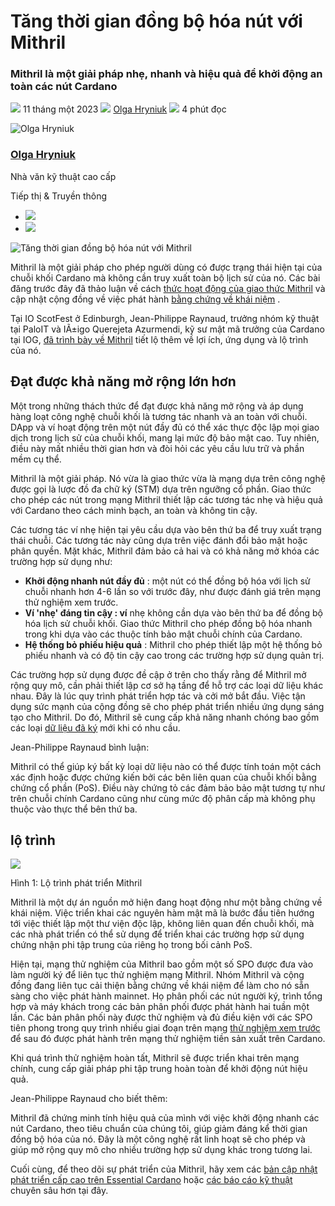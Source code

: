 # Tăng thời gian đồng bộ hóa nút với Mithril

### **Mithril là một giải pháp nhẹ, nhanh và hiệu quả để khởi động an toàn các nút Cardano**

![](img/2023-01-11-advancing-node-syncing-time-with-mithril.002.png) 11 tháng một 2023 ![](img/2023-01-11-advancing-node-syncing-time-with-mithril.003.png) [Olga Hryniuk](/en/blog/authors/olga-hryniuk/page-1/) ![](img/2023-01-11-advancing-node-syncing-time-with-mithril.004.png) 4 phút đọc

![Olga Hryniuk](img/2023-01-11-advancing-node-syncing-time-with-mithril.005.png)[](/en/blog/authors/olga-hryniuk/page-1/)

### [**Olga Hryniuk**](/en/blog/authors/olga-hryniuk/page-1/)

Nhà văn kỹ thuật cao cấp

Tiếp thị &amp; Truyền thông

- ![](img/2023-01-11-advancing-node-syncing-time-with-mithril.006.png)[](https://www.linkedin.com/in/olga-hryniuk-1094a3160/ "LinkedIn")
- ![](img/2023-01-11-advancing-node-syncing-time-with-mithril.007.png)[](https://github.com/olgahryniuk "GitHub")

![Tăng thời gian đồng bộ hóa nút với Mithril](img/2023-01-11-advancing-node-syncing-time-with-mithril.008.png)

Mithril là một giải pháp cho phép người dùng có được trạng thái hiện tại của chuỗi khối Cardano mà không cần truy xuất toàn bộ lịch sử của nó. Các bài đăng trước đây đã thảo luận về cách [thức hoạt động của giao thức Mithril](https://iohk.io/en/blog/posts/2021/10/29/mithril-a-stronger-and-lighter-blockchain-for-better-efficiency/) và cập nhật cộng đồng về việc phát hành [bằng chứng về khái niệm](https://iohk.io/en/blog/posts/2022/08/29/mithril-proof-of-concept-is-now-open-source/) .

Tại IO ScotFest ở Edinburgh, Jean-Philippe Raynaud, trưởng nhóm kỹ thuật tại PaloIT và IÃ±igo Querejeta Azurmendi, kỹ sư mật mã trưởng của Cardano tại IOG, [đã trình bày về Mithril](https://www.youtube.com/watch?v=VyxsqwNWZt4) tiết lộ thêm về lợi ích, ứng dụng và lộ trình của nó.

## **Đạt được khả năng mở rộng lớn hơn**

Một trong những thách thức để đạt được khả năng mở rộng và áp dụng hàng loạt công nghệ chuỗi khối là tương tác nhanh và an toàn với chuỗi. DApp và ví hoạt động trên một nút đầy đủ có thể xác thực độc lập mọi giao dịch trong lịch sử của chuỗi khối, mang lại mức độ bảo mật cao. Tuy nhiên, điều này mất nhiều thời gian hơn và đòi hỏi các yêu cầu lưu trữ và phần mềm cụ thể.

Mithril là một giải pháp. Nó vừa là giao thức vừa là mạng dựa trên công nghệ được gọi là lược đồ đa chữ ký (STM) dựa trên ngưỡng cổ phần. Giao thức cho phép các nút trong mạng Mithril thiết lập các tương tác nhẹ và hiệu quả với Cardano theo cách minh bạch, an toàn và không tin cậy.

Các tương tác ví nhẹ hiện tại yêu cầu dựa vào bên thứ ba để truy xuất trạng thái chuỗi. Các tương tác này cũng dựa trên việc đánh đổi bảo mật hoặc phân quyền. Mặt khác, Mithril đảm bảo cả hai và có khả năng mở khóa các trường hợp sử dụng như:

- **Khởi động nhanh nút đầy đủ** : một nút có thể đồng bộ hóa với lịch sử chuỗi nhanh hơn 4-6 lần so với trước đây, như được đánh giá trên mạng thử nghiệm xem trước.
- **Ví 'nhẹ' đáng tin cậy : ví** nhẹ không cần dựa vào bên thứ ba để đồng bộ hóa lịch sử chuỗi khối. Giao thức Mithril cho phép đồng bộ hóa nhanh trong khi dựa vào các thuộc tính bảo mật chuỗi chính của Cardano.
- **Hệ thống bỏ phiếu hiệu quả** : Mithril cho phép thiết lập một hệ thống bỏ phiếu nhanh và có độ tin cậy cao trong các trường hợp sử dụng quản trị.

Các trường hợp sử dụng được đề cập ở trên cho thấy rằng để Mithril mở rộng quy mô, cần phải thiết lập cơ sở hạ tầng để hỗ trợ các loại dữ liệu khác nhau. Đây là lúc quy trình phát triển hợp tác và cởi mở bắt đầu. Việc tận dụng sức mạnh của cộng đồng sẽ cho phép phát triển nhiều ứng dụng sáng tạo cho Mithril. Do đó, Mithril sẽ cung cấp khả năng nhanh chóng bao gồm các loại [dữ liệu đã ký](https://iohk.io/en/blog/posts/2022/08/29/mithril-proof-of-concept-is-now-open-source/) mới khi có nhu cầu.

Jean-Philippe Raynaud bình luận:

Mithril có thể giúp ký bất kỳ loại dữ liệu nào có thể được tính toán một cách xác định hoặc được chứng kiến bởi các bên liên quan của chuỗi khối bằng chứng cổ phần (PoS). Điều này chứng tỏ các đảm bảo bảo mật tương tự như trên chuỗi chính Cardano cũng như cùng mức độ phân cấp mà không phụ thuộc vào thực thể bên thứ ba.

## **lộ trình**

![](img/2023-01-11-advancing-node-syncing-time-with-mithril.009.jpeg)

Hình 1: Lộ trình phát triển Mithril

Mithril là một dự án nguồn mở hiện đang hoạt động như một bằng chứng về khái niệm. Việc triển khai các nguyên hàm mật mã là bước đầu tiên hướng tới việc thiết lập một thư viện độc lập, không liên quan đến chuỗi khối, mà các nhà phát triển có thể sử dụng để triển khai các trường hợp sử dụng chứng nhận phi tập trung của riêng họ trong bối cảnh PoS.

Hiện tại, mạng thử nghiệm của Mithril bao gồm một số SPO được đưa vào làm người ký để liên tục thử nghiệm mạng Mithril. Nhóm Mithril và cộng đồng đang liên tục cải thiện bằng chứng về khái niệm để làm cho nó sẵn sàng cho việc phát hành mainnet. Họ phân phối các nút người ký, trình tổng hợp và máy khách trong các bản phân phối được phát hành hai tuần một lần. Các bản phân phối này được thử nghiệm và đủ điều kiện với các SPO tiên phong trong quy trình nhiều giai đoạn trên mạng [thử nghiệm xem trước](https://docs.cardano.org/cardano-testnet/getting-started/#environments) để sau đó được phát hành trên mạng thử nghiệm tiền sản xuất trên Cardano.

Khi quá trình thử nghiệm hoàn tất, Mithril sẽ được triển khai trên mạng chính, cung cấp giải pháp phi tập trung hoàn toàn để khởi động nút hiệu quả.

Jean-Philippe Raynaud cho biết thêm:

Mithril đã chứng minh tính hiệu quả của mình với việc khởi động nhanh các nút Cardano, theo tiêu chuẩn của chúng tôi, giúp giảm đáng kể thời gian đồng bộ hóa của nó. Đây là một công nghệ rất linh hoạt sẽ cho phép và giúp mở rộng quy mô cho nhiều trường hợp sử dụng khác trong tương lai.

Cuối cùng, để theo dõi sự phát triển của Mithril, hãy xem các [bản cập nhật phát triển cấp cao trên Essential Cardano](https://www.essentialcardano.io/development-update) hoặc [các báo cáo kỹ thuật](https://input-output-hk.github.io/cardano-updates/archive/) chuyên sâu hơn tại đây.

